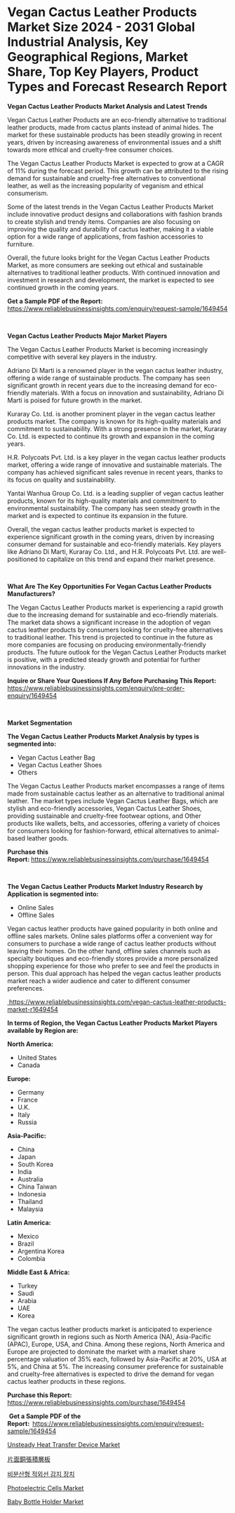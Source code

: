 <p><h1>Vegan Cactus Leather Products Market Size 2024 - 2031 Global Industrial Analysis, Key Geographical Regions, Market Share, Top Key Players, Product Types and Forecast Research Report</h1></p><p><strong>Vegan Cactus Leather Products Market Analysis and Latest Trends</strong></p>
<p><p>Vegan Cactus Leather Products are an eco-friendly alternative to traditional leather products, made from cactus plants instead of animal hides. The market for these sustainable products has been steadily growing in recent years, driven by increasing awareness of environmental issues and a shift towards more ethical and cruelty-free consumer choices.</p><p>The Vegan Cactus Leather Products Market is expected to grow at a CAGR of 11% during the forecast period. This growth can be attributed to the rising demand for sustainable and cruelty-free alternatives to conventional leather, as well as the increasing popularity of veganism and ethical consumerism.</p><p>Some of the latest trends in the Vegan Cactus Leather Products Market include innovative product designs and collaborations with fashion brands to create stylish and trendy items. Companies are also focusing on improving the quality and durability of cactus leather, making it a viable option for a wide range of applications, from fashion accessories to furniture.</p><p>Overall, the future looks bright for the Vegan Cactus Leather Products Market, as more consumers are seeking out ethical and sustainable alternatives to traditional leather products. With continued innovation and investment in research and development, the market is expected to see continued growth in the coming years.</p></p>
<p><strong>Get a Sample PDF of the Report:&nbsp;</strong> <a href="https://www.reliablebusinessinsights.com/enquiry/request-sample/1649454">https://www.reliablebusinessinsights.com/enquiry/request-sample/1649454</a></p>
<p>&nbsp;</p>
<p><strong>Vegan Cactus Leather Products Major Market Players</strong></p>
<p><p>The Vegan Cactus Leather Products Market is becoming increasingly competitive with several key players in the industry. </p><p>Adriano Di Marti is a renowned player in the vegan cactus leather industry, offering a wide range of sustainable products. The company has seen significant growth in recent years due to the increasing demand for eco-friendly materials. With a focus on innovation and sustainability, Adriano Di Marti is poised for future growth in the market.</p><p>Kuraray Co. Ltd. is another prominent player in the vegan cactus leather products market. The company is known for its high-quality materials and commitment to sustainability. With a strong presence in the market, Kuraray Co. Ltd. is expected to continue its growth and expansion in the coming years.</p><p>H.R. Polycoats Pvt. Ltd. is a key player in the vegan cactus leather products market, offering a wide range of innovative and sustainable materials. The company has achieved significant sales revenue in recent years, thanks to its focus on quality and sustainability.</p><p>Yantai Wanhua Group Co. Ltd. is a leading supplier of vegan cactus leather products, known for its high-quality materials and commitment to environmental sustainability. The company has seen steady growth in the market and is expected to continue its expansion in the future.</p><p>Overall, the vegan cactus leather products market is expected to experience significant growth in the coming years, driven by increasing consumer demand for sustainable and eco-friendly materials. Key players like Adriano Di Marti, Kuraray Co. Ltd., and H.R. Polycoats Pvt. Ltd. are well-positioned to capitalize on this trend and expand their market presence.</p></p>
<p>&nbsp;</p>
<p><strong>What Are The Key Opportunities For Vegan Cactus Leather Products Manufacturers?</strong></p>
<p><p>The Vegan Cactus Leather Products market is experiencing a rapid growth due to the increasing demand for sustainable and eco-friendly materials. The market data shows a significant increase in the adoption of vegan cactus leather products by consumers looking for cruelty-free alternatives to traditional leather. This trend is projected to continue in the future as more companies are focusing on producing environmentally-friendly products. The future outlook for the Vegan Cactus Leather Products market is positive, with a predicted steady growth and potential for further innovations in the industry.</p></p>
<p><strong>Inquire or Share Your Questions If Any Before Purchasing This Report:</strong> <a href="https://www.reliablebusinessinsights.com/enquiry/pre-order-enquiry/1649454">https://www.reliablebusinessinsights.com/enquiry/pre-order-enquiry/1649454</a></p>
<p>&nbsp;</p>
<p><strong>Market Segmentation</strong></p>
<p><strong>The Vegan Cactus Leather Products Market Analysis by types is segmented into:</strong></p>
<p><ul><li>Vegan Cactus Leather Bag</li><li>Vegan Cactus Leather Shoes</li><li>Others</li></ul></p>
<p><p>The Vegan Cactus Leather Products market encompasses a range of items made from sustainable cactus leather as an alternative to traditional animal leather. The market types include Vegan Cactus Leather Bags, which are stylish and eco-friendly accessories, Vegan Cactus Leather Shoes, providing sustainable and cruelty-free footwear options, and Other products like wallets, belts, and accessories, offering a variety of choices for consumers looking for fashion-forward, ethical alternatives to animal-based leather goods.</p></p>
<p><strong>Purchase this Report:&nbsp;</strong><a href="https://www.reliablebusinessinsights.com/purchase/1649454">https://www.reliablebusinessinsights.com/purchase/1649454</a></p>
<p>&nbsp;</p>
<p><strong>The Vegan Cactus Leather Products Market Industry Research by Application is segmented into:</strong></p>
<p><ul><li>Online Sales</li><li>Offline Sales</li></ul></p>
<p><p>Vegan cactus leather products have gained popularity in both online and offline sales markets. Online sales platforms offer a convenient way for consumers to purchase a wide range of cactus leather products without leaving their homes. On the other hand, offline sales channels such as specialty boutiques and eco-friendly stores provide a more personalized shopping experience for those who prefer to see and feel the products in person. This dual approach has helped the vegan cactus leather products market reach a wider audience and cater to different consumer preferences.</p></p>
<p><a href="https://www.reliablebusinessinsights.com/vegan-cactus-leather-products-market-r1649454">&nbsp;https://www.reliablebusinessinsights.com/vegan-cactus-leather-products-market-r1649454</a></p>
<p><strong>In terms of Region, the Vegan Cactus Leather Products Market Players available by Region are:</strong></p>
<p>
    <p> <strong> North America: </strong>
        <ul>
            <li>United States</li>
            <li>Canada</li>
        </ul>
        </p> 
    <p> <strong> Europe: </strong>
        <ul>
            <li>Germany</li>
            <li>France</li>
            <li>U.K.</li>
            <li>Italy</li>
            <li>Russia</li>
        </ul>
        </p> 
    <p> <strong> Asia-Pacific: </strong>
        <ul>
            <li>China</li>
            <li>Japan</li>
            <li>South Korea</li>
            <li>India</li>
            <li>Australia</li>
            <li>China Taiwan</li>
            <li>Indonesia</li>
            <li>Thailand</li>
            <li>Malaysia</li>
        </ul>
        </p> 
    <p> <strong> Latin America: </strong>
        <ul>
            <li>Mexico</li>
            <li>Brazil</li>
            <li>Argentina Korea</li>
            <li>Colombia</li>
        </ul>
        </p> 
    <p> <strong> Middle East & Africa: </strong>
        <ul>
            <li>Turkey</li>
            <li>Saudi</li>
            <li>Arabia</li>
            <li>UAE</li>
            <li>Korea</li>
        </ul>
    </p>
    </p>
<p><p>The vegan cactus leather products market is anticipated to experience significant growth in regions such as North America (NA), Asia-Pacific (APAC), Europe, USA, and China. Among these regions, North America and Europe are projected to dominate the market with a market share percentage valuation of 35% each, followed by Asia-Pacific at 20%, USA at 5%, and China at 5%. The increasing consumer preference for sustainable and cruelty-free alternatives is expected to drive the demand for vegan cactus leather products in these regions.</p></p>
<p><strong>Purchase this Report: </strong><a href="https://www.reliablebusinessinsights.com/purchase/1649454">https://www.reliablebusinessinsights.com/purchase/1649454</a></p>
<p>&nbsp;<strong>Get a Sample PDF of the Report:&nbsp;&nbsp;</strong><a href="https://www.reliablebusinessinsights.com/enquiry/request-sample/1649454">https://www.reliablebusinessinsights.com/enquiry/request-sample/1649454</a></p>
<p><strong></strong></p>
<p><p><a href="https://github.com/RyleeBauch2023/Market-Research-Report-List-1/blob/main/unsteady-heat-transfer-device-market.md">Unsteady Heat Transfer Device Market</a></p><p><a href="https://medium.com/@jeromeboyer1970/%E7%89%87%E9%9D%A2%E9%8A%85%E5%BC%B5%E3%82%8A%E7%A9%8D%E5%B1%A4%E6%9D%BF%E3%81%AE%E5%B8%82%E5%A0%B4%E3%83%A1%E3%83%88%E3%83%AA%E3%82%AF%E3%82%B9%E3%81%AE%E8%A7%A3%E8%AA%AD-%E5%B8%82%E5%A0%B4%E3%82%B7%E3%82%A7%E3%82%A2-%E3%83%88%E3%83%AC%E3%83%B3%E3%83%89-%E3%81%8A%E3%82%88%E3%81%B3%E6%88%90%E9%95%B7%E3%83%91%E3%82%BF%E3%83%BC%E3%83%B3-6fa2c49cd010">片面銅張積層板</a></p><p><a href="https://github.com/victorsharp87978/Market-Research-Report-List-1/blob/main/7017294104124.md">비분산형 적외선 감지 장치</a></p><p><a href="https://issuu.com/reportprime-2/docs/photoelectric-cells-market-size-2030.pptx">Photoelectric Cells Market</a></p><p><a href="https://github.com/jodemen/Market-Research-Report-List-3/blob/main/baby-bottle-holder-market.md">Baby Bottle Holder Market</a></p></p>